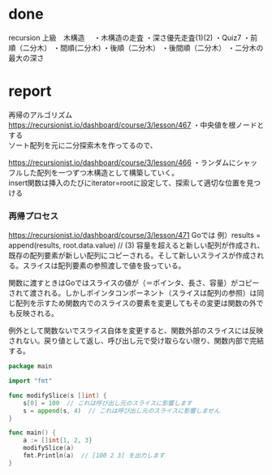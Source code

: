 # done
recursion 上級　木構造　
・木構造の走査
・深さ優先走査(1)(2)
・Quiz7
・前順（二分木）
・間順(二分木)
・後順（二分木）
・後間順（二分木）
・二分木の最大の深さ

# report
再帰のアルゴリズム</br>
https://recursionist.io/dashboard/course/3/lesson/467
・中央値を根ノードとする</br>
ソート配列を元に二分探索木を作ってるので、</br>

https://recursionist.io/dashboard/course/3/lesson/466
・ランダムにシャッフルした配列を一つずつ木構造として構築していく。</br>
insert関数は挿入のたびにiterator=rootに設定して、探索して適切な位置を見つける</br>

### 再帰プロセス
https://recursionist.io/dashboard/course/3/lesson/471
Goでは
例）results = append(results, root.data.value)  // (3)
容量を超えると新しい配列が作成され、既存の配列要素が新しい配列にコピーされる。そして新しいスライスが作成される。スライスは配列要素の参照渡しで値を扱っている。

関数に渡すときはGoではスライスの値が（＝ポインタ、長さ、容量）がコピーされて渡される。しかしポインタコンポーネント（スライスは配列の参照）は同じ配列を示すため関数内でのスライスの要素を変更してもその変更は関数の外でも反映される。

例外として関数ないでスライス自体を変更すると、関数外部のスライスには反映されない。戻り値として返し、呼び出し元で受け取らない限り、関数内部で完結する。

```go
package main

import "fmt"

func modifySlice(s []int) {
    s[0] = 100  // これは呼び出し元のスライスに影響します
    s = append(s, 4)  // これは呼び出し元のスライスに影響しません
}

func main() {
    a := []int{1, 2, 3}
    modifySlice(a)
    fmt.Println(a)  // [100 2 3] を出力します
}

```
